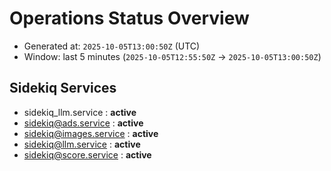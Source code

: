 # Operations Status Overview

- Generated at: `2025-10-05T13:00:50Z` (UTC)
- Window: last 5 minutes (`2025-10-05T12:55:50Z` → `2025-10-05T13:00:50Z`)

## Sidekiq Services
- sidekiq_llm.service : **active**
- sidekiq@ads.service : **active**
- sidekiq@images.service : **active**
- sidekiq@llm.service : **active**
- sidekiq@score.service : **active**

